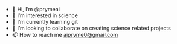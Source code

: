 - 👋 Hi, I’m @prymeai
- 👀 I’m interested in science
- 🌱 I’m currently learning git
- 💞️ I’m looking to collaborate on creating science related projects
- 📫 How to reach me aipryme0@gmail.com

<!---
prymeai/prymeai is a ✨ special ✨ repository because its `README.md` (this file) appears on your GitHub profile.
You can click the Preview link to take a look at your changes.
--->
